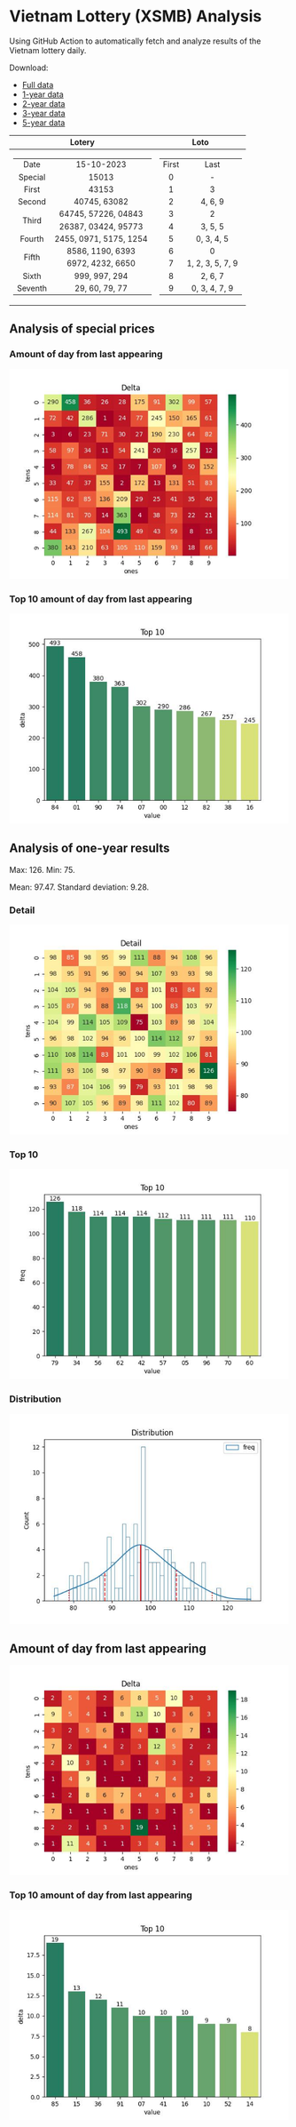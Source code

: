 # Vietnam Lottery (XSMB) Analysis

Using GitHub Action to automatically fetch and analyze results of the Vietnam lottery daily.

Download:

* [Full data](https://raw.githubusercontent.com/khiemdoan/vietnam-lottery-xsmb-analysis/main/results/xsmb.csv)
* [1-year data](https://raw.githubusercontent.com/khiemdoan/vietnam-lottery-xsmb-analysis/main/results/xsmb_1_year.csv)
* [2-year data](https://raw.githubusercontent.com/khiemdoan/vietnam-lottery-xsmb-analysis/main/results/xsmb_2_year.csv)
* [3-year data](https://raw.githubusercontent.com/khiemdoan/vietnam-lottery-xsmb-analysis/main/results/xsmb_3_year.csv)
* [5-year data](https://raw.githubusercontent.com/khiemdoan/vietnam-lottery-xsmb-analysis/main/results/xsmb_5_year.csv)

| Lotery      | Loto |
| :-----------: | :-----------: |
| <table><tr><td>Date</td><td>15-10-2023</td></tr><tr><td>Special</td><td>15013</td></tr><tr><td>First</td><td>43153</td></tr><tr><td>Second</td><td>40745, 63082</td></tr><tr><td rowspan="2">Third</td><td>64745, 57226, 04843</td></tr><tr><td>26387, 03424, 95773</td></tr><tr><td>Fourth</td><td>2455, 0971, 5175, 1254</td></tr><tr><td rowspan="2">Fifth</td><td>8586, 1190, 6393</td></tr><tr><td>6972, 4232, 6650</td></tr><tr><td>Sixth</td><td>999, 997, 294</td></tr><tr><td>Seventh</td><td>29, 60, 79, 77</td></tr></table> | <table><tr><td>First</td><td>Last</td></tr><tr><td>0</td><td>-</td></tr><tr><td>1</td><td>3</td></tr><tr><td>2</td><td>4, 6, 9</td></tr><tr><td>3</td><td>2</td></tr><tr><td>4</td><td>3, 5, 5</td></tr><tr><td>5</td><td>0, 3, 4, 5</td></tr><tr><td>6</td><td>0</td></tr><tr><td>7</td><td>1, 2, 3, 5, 7, 9</td></tr><tr><td>8</td><td>2, 6, 7</td></tr><tr><td>9</td><td>0, 3, 4, 7, 9</td></tr></table> |


<h2>Analysis of special prices</h2>

<h3>Amount of day from last appearing</h3>

![Delta](images/special_delta.jpg)

<h3>Top 10 amount of day from last appearing</h3>

![Delta top 10](images/special_delta_top_10.jpg)

<h2>Analysis of one-year results</h2>

Max: 126. Min: 75.

Mean: 97.47. Standard deviation: 9.28.

<h3>Detail</h3>

![Detail](images/heatmap.jpg)

<h3>Top 10</h3>

![Top 10](images/top-10.jpg)

<h3>Distribution</h3>

![Distribution](images/distribution.jpg)

<h2>Amount of day from last appearing</h2>

![Delta](images/delta.jpg)

<h3>Top 10 amount of day from last appearing</h3>

![Delta top 10](images/delta_top_10.jpg)